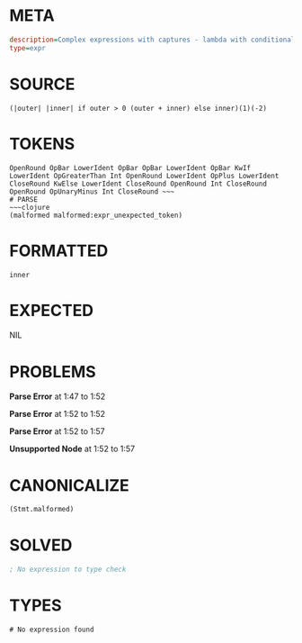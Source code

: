 # META
~~~ini
description=Complex expressions with captures - lambda with conditionals and captures
type=expr
~~~
# SOURCE
~~~roc
(|outer| |inner| if outer > 0 (outer + inner) else inner)(1)(-2)
~~~
# TOKENS
~~~text
OpenRound OpBar LowerIdent OpBar OpBar LowerIdent OpBar KwIf LowerIdent OpGreaterThan Int OpenRound LowerIdent OpPlus LowerIdent CloseRound KwElse LowerIdent CloseRound OpenRound Int CloseRound OpenRound OpUnaryMinus Int CloseRound ~~~
# PARSE
~~~clojure
(malformed malformed:expr_unexpected_token)
~~~
# FORMATTED
~~~roc
inner
~~~
# EXPECTED
NIL
# PROBLEMS
**Parse Error**
at 1:47 to 1:52

**Parse Error**
at 1:52 to 1:52

**Parse Error**
at 1:52 to 1:57

**Unsupported Node**
at 1:52 to 1:57

# CANONICALIZE
~~~clojure
(Stmt.malformed)
~~~
# SOLVED
~~~clojure
; No expression to type check
~~~
# TYPES
~~~roc
# No expression found
~~~

